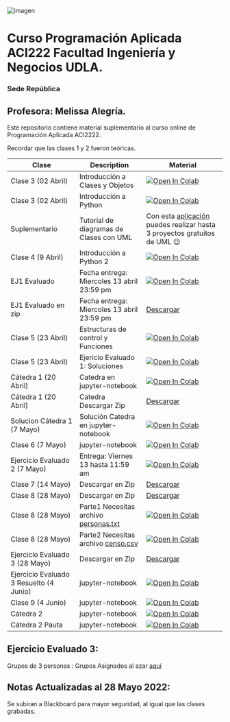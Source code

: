  
![imagen](https://user-images.githubusercontent.com/8738096/161391140-fffc587b-935e-4418-bb73-ca9645b1bf05.png)
# Curso Programación Aplicada ACI222 Facultad Ingeniería y Negocios UDLA. 
### Sede República

## Profesora: Melissa Alegría. 

Este repositorio contiene material suplementario al curso online de Programación Aplicada ACI2222.

Recordar que las clases 1 y 2 fueron teóricas.



| Clase         | Description                           | Material                                                  |
|---------------|-------------------------------------------------------------------------|-------------------------------------------------------|
| Clase 3 (02 Abril) |  Introducción a Clases y Objetos | [![Open In Colab](https://colab.research.google.com/assets/colab-badge.svg)](https://colab.research.google.com/github/malegria01/ACI222/blob/main/jupyter-notebook/Clase3-IntroduccionClasesObjetos.ipynb) |
| Clase 3 (02 Abril) |  Introducción a Python | [![Open In Colab](https://colab.research.google.com/assets/colab-badge.svg)](https://colab.research.google.com/github/malegria01/ACI222/blob/main/jupyter-notebook/Clase3-IntroduccionPython1_ok.ipynb) |
|Suplementario| Tutorial de diagramas de Clases con UML | Con esta [aplicación](https://www.lucidchart.com/pages/es/tutorial-de-diagrama-de-clases-uml) puedes realizar hasta 3 proyectos gratuitos de UML :wink: |
| Clase 4 (9 Abril) | Introducción a Python 2 | [![Open In Colab](https://colab.research.google.com/assets/colab-badge.svg)](https://colab.research.google.com/github/malegria01/ACI222/blob/main/jupyter-notebook/Clase4-IntroduccionPython2.ipynb)  |
| EJ1 Evaluado | Fecha entrega: Miercoles 13 abril 23:59 pm| [![Open In Colab](https://colab.research.google.com/assets/colab-badge.svg)](https://colab.research.google.com/github/malegria01/ACI222/blob/main/jupyter-notebook/EJ1_Evaluado-Republica.ipynb)  |
| EJ1 Evaluado  en zip | Fecha entrega: Miercoles 13 abril 23:59 pm |  [Descargar](https://github.com/malegria01/ACI222/blob/main/jupyter-notebook/EJ1_Evaluado-Republica.ipynb.zip)|
| Clase 5 (23 Abril) | Estructuras de control y Funciones | [![Open In Colab](https://colab.research.google.com/assets/colab-badge.svg)](https://colab.research.google.com/github//malegria01/ACI222/blob/main/jupyter-notebook/Clase5_23Abril.ipynb)  |
| Clase 5 (23 Abril) | Ejericio Evaluado 1: Soluciones | [![Open In Colab](https://colab.research.google.com/assets/colab-badge.svg)](https://colab.research.google.com/github//malegria01/ACI222/blob/main/jupyter-notebook/EJ1_Evaluado_soluciones-Republica.ipynb) |
| Cátedra 1 (20 Abril) | Catedra en jupyter-notebook | [![Open In Colab](https://colab.research.google.com/assets/colab-badge.svg)](https://colab.research.google.com/github//malegria01/ACI222/blob/main/jupyter-notebook/Catedra1.ipynb)  |
| Cátedra 1 (20 Abril) | Catedra Descargar Zip| [Descargar](https://github.com/malegria01/ACI222/blob/main/jupyter-notebook/Catedra1.ipynb.zip)|  
| Solucion Cátedra 1 (7 Mayo) | Solución Catedra en jupyter-notebook| [![Open In Colab](https://colab.research.google.com/assets/colab-badge.svg)](https://colab.research.google.com/github//malegria01/ACI222/blob/main/jupyter-notebook/Catedra1_Respuestas.ipynb)  |
| Clase 6 (7 Mayo) | jupyter-notebook| [![Open In Colab](https://colab.research.google.com/assets/colab-badge.svg)](https://colab.research.google.com/github//malegria01/ACI222/blob/main/jupyter-notebook/Clase6-7-Mayo.ipynb)  |
| Ejercicio Evaluado 2 (7 Mayo) | Entrega: Viernes 13 hasta 11:59 am| [![Open In Colab](https://colab.research.google.com/assets/colab-badge.svg)](https://colab.research.google.com/github//malegria01/ACI222/blob/main/jupyter-notebook/EjercicioEvaluado2.ipynb)  |
| Clase 7 (14 Mayo) | Descargar en Zip |  [Descargar](https://github.com/malegria01/ACI222/blob/main/jupyter-notebook/Clase7.zip)|
| Clase 8 (28 Mayo) | Descargar en Zip |  [Descargar](https://github.com/malegria01/ACI222/blob/main/jupyter-notebook/Clase8.zip)|
| Clase 8 (28 Mayo) | Parte1  Necesitas archivo [personas.txt](https://github.com/malegria01/ACI222/blob/main/jupyter-notebook/personas.txt)|  [![Open In Colab](https://colab.research.google.com/assets/colab-badge.svg)](https://colab.research.google.com/github//malegria01/ACI222/blob/main/jupyter-notebook/Clase8.ipynb)  |
| Clase 8 (28 Mayo) | Parte2  Necesitas archivo [censo.csv](https://github.com/malegria01/ACI222/blob/main/jupyter-notebook/censo.csv)|  [![Open In Colab](https://colab.research.google.com/assets/colab-badge.svg)](https://colab.research.google.com/github//malegria01/ACI222/blob/main/jupyter-notebook/Clase8_parte2.ipynb)  |
| Ejercicio Evaluado 3 (28 Mayo) | Descargar en Zip| [Descargar](https://github.com/malegria01/ACI222/blob/main/jupyter-notebook/EJ3_Evaluado.zip)|  |
| Ejercicio Evaluado 3 Resuelto (4 Junio) | jupyter-notebook | [![Open In Colab](https://colab.research.google.com/assets/colab-badge.svg)](https://colab.research.google.com/github//malegria01/ACI222/blob/main/jupyter-notebook/EjercicioEvaluado3_Soluciones.ipynb)  |
| Clase 9 (4 Junio) | jupyter-notebook | [![Open In Colab](https://colab.research.google.com/assets/colab-badge.svg)](https://colab.research.google.com/github//malegria01/ACI222/blob/main/jupyter-notebook/Clase9.ipynb)  |
|Cátedra 2 | jupyter-notebook |  [![Open In Colab](https://colab.research.google.com/assets/colab-badge.svg)](https://colab.research.google.com/github//malegria01/ACI222/blob/main/jupyter-notebook/Catedra2.ipynb)
|Cátedra 2 Pauta| jupyter-notebook |  [![Open In Colab](https://colab.research.google.com/assets/colab-badge.svg)](https://colab.research.google.com/github//malegria01/ACI222/blob/main/jupyter-notebook/Catedra2_Pauta.ipynb)





## Ejercicio Evaluado 3: 

Grupos de 3 personas : Grupos Asignados al azar [aquí](https://docs.google.com/document/d/1V-zemMkYZrRa64arSNZpnStTd-ttsHxl/edit?usp=sharing&ouid=108809600204994716242&rtpof=true&sd=true)


## Notas Actualizadas al 28 Mayo 2022: 
Se subiran a Blackboard para mayor seguridad, al igual que las clases grabadas.







